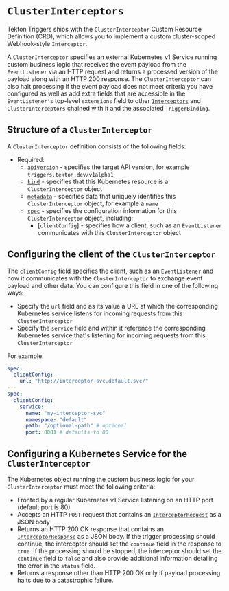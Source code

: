 <!--
---
linkTitle: "ClusterInterceptors"
weight: 5
---
-->
# `ClusterInterceptors`

Tekton Triggers ships with the `ClusterInterceptor` Custom Resource Definition (CRD), which allows you to implement a custom cluster-scoped Webhook-style `Interceptor`.

A `ClusterInterceptor` specifies an external Kubernetes v1 Service running custom business logic that receives the event payload from the
`EventListener` via an HTTP request and returns a processed version of the payload along with an HTTP 200 response. The `ClusterInterceptor` can also
halt processing if the event payload does not meet criteria you have configured as well as add extra fields that are accessible in the `EventListener's`
top-level `extensions` field to other [`Interceptors`](interceptors.md) and `ClusterInterceptors` chained with it and the associated `TriggerBinding`.

## Structure of a `ClusterInterceptor`

A `ClusterInterceptor` definition consists of the following fields:
- Required:
  - [`apiVersion`][kubernetes-overview] - specifies the target API version, for example `triggers.tekton.dev/v1alpha1`
  - [`kind`][kubernetes-overview] - specifies that this Kubernetes resource is a `ClusterInterceptor` object
  - [`metadata`][kubernetes-overview] - specifies data that uniquely identifies this `ClusterInterceptor` object, for example a `name`
  - [`spec`][kubernetes-overview] - specifies the configuration information for this `ClusterInterceptor` object, including:
    - [`clientConfig`] -  specifies how a client, such as an `EventListener` communicates with this `ClusterInterceptor` object

[kubernetes-overview]:
  https://kubernetes.io/docs/concepts/overview/working-with-objects/kubernetes-objects/#required-fields

## Configuring the client of the `ClusterInterceptor`

The `clientConfig` field specifies the client, such as an `EventListener` and how it communicates with the `ClusterInterceptor` to exchange
event payload and other data. You can configure this field in one of the following ways:
- Specify the `url` field and as its value a URL at which the corresponding Kubernetes service listens for incoming requests from this `ClusterInterceptor`
- Specify the `service` field and within it reference the corresponding Kubernetes service that's listening for incoming requests from this `ClusterInterceptor`

For example:

```yaml
spec:
  clientConfig:
    url: "http://interceptor-svc.default.svc/"
---
spec:
  clientConfig:
    service:
      name: "my-interceptor-svc"
      namespace: "default"
      path: "/optional-path" # optional
      port: 8081 # defaults to 80
```

## Configuring a Kubernetes Service for the `ClusterInterceptor`

The Kubernetes object running the custom business logic for your `ClusterInterceptor` must meet the following criteria:
- Fronted by a regular Kubernetes v1 Service listening on an HTTP port (default port is 80)
- Accepts an HTTP `POST` request that contains an [`InterceptorRequest`](https://pkg.go.dev/github.com/tektoncd/triggers/pkg/apis/triggers/v1alpha1#InterceptorRequest) 
  as a JSON body
- Returns an HTTP 200 OK response that contains an [`InterceptorResponse`](https://pkg.go.dev/github.com/tektoncd/triggers/pkg/apis/triggers/v1alpha1#InterceptorResponse) 
  as a JSON body. If the trigger processing should continue, the interceptor should set the `continue` field in the response to `true`. If the processing should be stopped, the interceptor should set the `continue` field to `false` and also provide additional information detailing the error in the `status` field.
- Returns a response other than HTTP 200 OK only if payload processing halts due to a catastrophic failure. 
